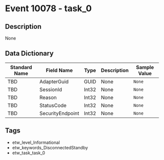 # Event 10078 - task_0

## Description
None

## Data Dictionary
|Standard Name|Field Name|Type|Description|Sample Value|
|---|---|---|---|---|
|TBD|AdapterGuid|GUID|None|`None`|
|TBD|SessionId|Int32|None|`None`|
|TBD|Reason|Int32|None|`None`|
|TBD|StatusCode|Int32|None|`None`|
|TBD|SecurityEndpoint|Int32|None|`None`|

## Tags
* etw_level_Informational
* etw_keywords_DisconnectedStandby
* etw_task_task_0